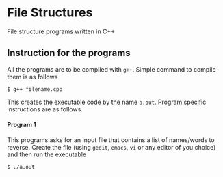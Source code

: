# File Structures

File structure programs written in C++

## Instruction for the programs

All the programs are to be compiled with `g++`. Simple command to compile them is as follows

    $ g++ filename.cpp

This creates the executable code by the name `a.out`. Program specific instructions are as follows.

#### Program 1

This programs asks for an input file that contains a list of names/words to reverse. Create the file (using `gedit`, `emacs`, `vi` or any editor of you choice) and then run the executable

    $ ./a.out


